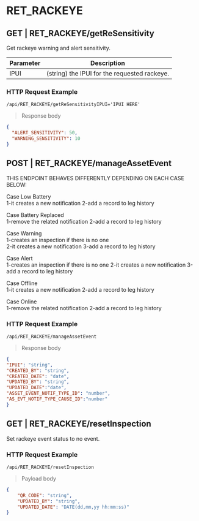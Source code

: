 # RET_RACKEYE  

## GET | RET_RACKEYE/getReSensitivity
Get rackeye warning and alert sensitivity.

Parameter | Description
--------- | -----------
IPUI | (string) the IPUI for the requested rackeye.

### HTTP Request Example
`/api/RET_RACKEYE/getReSensitivityIPUI='IPUI HERE'`  

> Response body  

```json
{
  "ALERT_SENSITIVITY": 50,
  "WARNING_SENSITIVITY": 10
}
```
## POST | RET_RACKEYE/manageAssetEvent
THIS ENDPOINT BEHAVES DIFFERENTLY DEPENDING ON EACH CASE BELOW:  
  
Case Low Battery  
1-it creates a new notification
2-add a record to leg history

Case Battery Replaced  
1-remove the related notification
2-add a record to leg history

Case Warning  
1-creates an inspection if there is no one  
2-it creates a new notification
3-add a record to leg history

Case Alert  
1-creates an inspection if there is no one 2-it creates a new notification
3-add a record to leg history

Case Offline  
1-it creates a new notification
2-add a record to leg history

Case Online  
1-remove the related notification
2-add a record to leg history

### HTTP Request Example
`/api/RET_RACKEYE/manageAssetEvent`  

> Response body  

```json
{
"IPUI": "string",
"CREATED_BY": "string",
"CREATED_DATE": "date",
"UPDATED_BY": "string",
"UPDATED_DATE":"date",
"ASSET_EVENT_NOTIF_TYPE_ID": "number",
"AS_EVT_NOTIF_TYPE_CAUSE_ID":"number"
}
```
## GET | RET_RACKEYE/resetInspection
Set rackeye event status to no event.


### HTTP Request Example
`/api/RET_RACKEYE/resetInspection`  

> Payload body  

```json
{
    "QR_CODE": "string",
    "UPDATED_BY": "string",
    "UPDATED_DATE": "DATE(dd,mm,yy hh:mm:ss)"
}
```